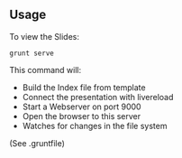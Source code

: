 ##  Usage

To view the Slides:

    grunt serve

This command will:
 + Build the Index file from template <!-- .element: class="fragment" -->
 + Connect the presentation with livereload <!-- .element: class="fragment" -->
 + Start a Webserver on port 9000 <!-- .element: class="fragment" -->
 + Open the browser to this server <!-- .element: class="fragment" -->
 + Watches for changes in the file system <!-- .element: class="fragment" -->

(See .gruntfile) <!-- .element: class="fragment" -->
